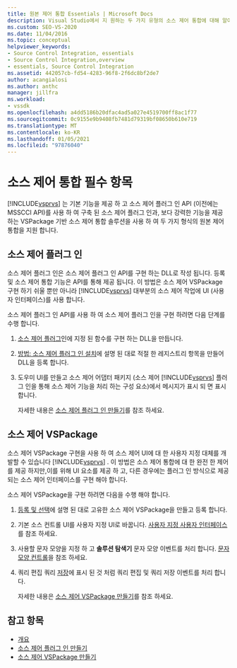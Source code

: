 ```yaml
---
title: 원본 제어 통합 Essentials | Microsoft Docs
description: Visual Studio에서 지 원하는 두 가지 유형의 소스 제어 통합에 대해 알아봅니다. 소스 제어 플러그 인과 VSPackage 기반 소스 제어 솔루션입니다.
ms.custom: SEO-VS-2020
ms.date: 11/04/2016
ms.topic: conceptual
helpviewer_keywords:
- Source Control Integration, essentials
- Source Control Integration,overview
- essentials, Source Control Integration
ms.assetid: 442057cb-fd54-4283-96f8-2f6dc8bf2de7
author: acangialosi
ms.author: anthc
manager: jillfra
ms.workload:
- vssdk
ms.openlocfilehash: a4dd5186b20dfac4ad5a027e4519700ff8ac1f77
ms.sourcegitcommit: 0c9155e9b9408fb7481d79319bf08650b610e719
ms.translationtype: MT
ms.contentlocale: ko-KR
ms.lasthandoff: 01/05/2021
ms.locfileid: "97876040"
---
```

# <a name="source-control-integration-essentials"></a>소스 제어 통합 필수 항목
[!INCLUDE[vsprvs](../../code-quality/includes/vsprvs_md.md)] 는 기본 기능을 제공 하 고 소스 제어 플러그 인 API (이전에는 MSSCCI API)를 사용 하 여 구축 된 소스 제어 플러그 인과, 보다 강력한 기능을 제공 하는 VSPackage 기반 소스 제어 통합 솔루션을 사용 하 여 두 가지 형식의 원본 제어 통합을 지원 합니다.

## <a name="source-control-plug-in"></a>소스 제어 플러그 인
 소스 제어 플러그 인은 소스 제어 플러그 인 API를 구현 하는 DLL로 작성 됩니다. 등록 및 소스 제어 통합 기능은 API를 통해 제공 됩니다. 이 방법은 소스 제어 VSPackage 구현 하기 쉬울 뿐만 아니라 [!INCLUDE[vsprvs](../../code-quality/includes/vsprvs_md.md)] 대부분의 소스 제어 작업에 UI (사용자 인터페이스)를 사용 합니다.

 소스 제어 플러그 인 API를 사용 하 여 소스 제어 플러그 인을 구현 하려면 다음 단계를 수행 합니다.

1. [소스 제어 플러그](../../extensibility/source-control-plug-ins.md)인에 지정 된 함수를 구현 하는 DLL을 만듭니다.

2. [방법: 소스 제어 플러그 인 설치](../../extensibility/internals/how-to-install-a-source-control-plug-in.md)에 설명 된 대로 적절 한 레지스트리 항목을 만들어 DLL을 등록 합니다.

3. 도우미 UI를 만들고 소스 제어 어댑터 패키지 (소스 제어 [!INCLUDE[vsprvs](../../code-quality/includes/vsprvs_md.md)] 플러그 인을 통해 소스 제어 기능을 처리 하는 구성 요소)에서 메시지가 표시 되 면 표시 합니다.

   자세한 내용은 [소스 제어 플러그 인 만들기](../../extensibility/internals/creating-a-source-control-plug-in.md)를 참조 하세요.

## <a name="source-control-vspackage"></a>소스 제어 VSPackage
 소스 제어 VSPackage 구현을 사용 하 여 소스 제어 UI에 대 한 사용자 지정 대체를 개발할 수 있습니다 [!INCLUDE[vsprvs](../../code-quality/includes/vsprvs_md.md)] . 이 방법은 소스 제어 통합에 대 한 완전 한 제어를 제공 하지만,이를 위해 UI 요소를 제공 하 고, 다른 경우에는 플러그 인 방식으로 제공 되는 소스 제어 인터페이스를 구현 해야 합니다.

 소스 제어 VSPackage을 구현 하려면 다음을 수행 해야 합니다.

1. [등록 및 선택](../../extensibility/internals/registration-and-selection-source-control-vspackage.md)에 설명 된 대로 고유한 소스 제어 VSPackage을 만들고 등록 합니다.

2. 기본 소스 컨트롤 UI를 사용자 지정 UI로 바꿉니다. [사용자 지정 사용자 인터페이스](../../extensibility/internals/custom-user-interface-source-control-vspackage.md)를 참조 하세요.

3. 사용할 문자 모양을 지정 하 고 **솔루션 탐색기** 문자 모양 이벤트를 처리 합니다. [문자 모양 컨트롤](../../extensibility/internals/glyph-control-source-control-vspackage.md)을 참조 하세요.

4. 쿼리 편집 쿼리 [저장](../../extensibility/internals/query-edit-query-save-source-control-vspackage.md)에 표시 된 것 처럼 쿼리 편집 및 쿼리 저장 이벤트를 처리 합니다.

   자세한 내용은 [소스 제어 VSPackage 만들기](../../extensibility/internals/creating-a-source-control-vspackage.md)를 참조 하세요.

## <a name="see-also"></a>참고 항목
- [개요](../../extensibility/internals/source-control-integration-overview.md)
- [소스 제어 플러그 인 만들기](../../extensibility/internals/creating-a-source-control-plug-in.md)
- [소스 제어 VSPackage 만들기](../../extensibility/internals/creating-a-source-control-vspackage.md)
